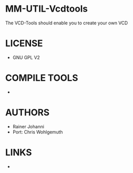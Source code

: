 # MM-UTIL-Vcdtools
The VCD-Tools should enable you to create your own VCD

LICENSE
===============
* GNU GPL V2

COMPILE TOOLS
===============
* 
 
AUTHORS
===============
* Rainer Johanni
* Port: Chris Wohlgemuth

LINKS
===============
* 
